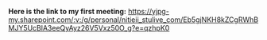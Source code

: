 **Here is the link to my first meeting:** https://yjpg-my.sharepoint.com/:v:/g/personal/nitieii_stulive_com/Eb5gjNKH8kZCgRWhBMJY5UcBlA3eeQyAyz26V5Vxz50O_g?e=qzhpK0
